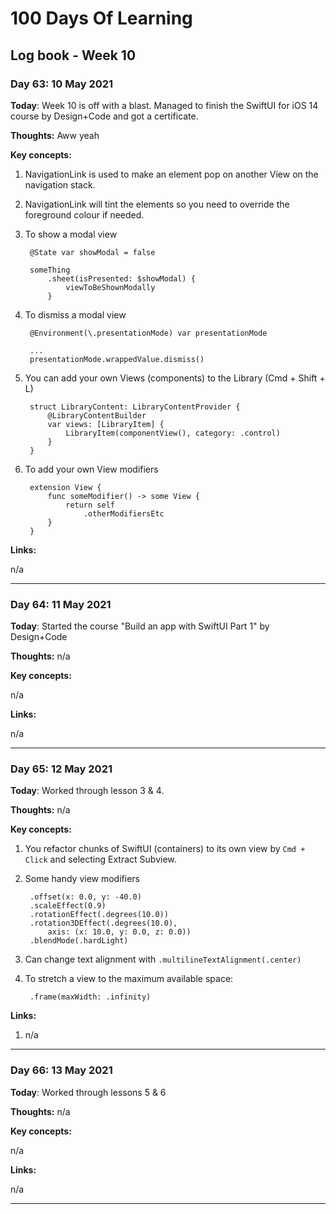 # 100 Days Of Learning

## Log book - Week 10

### Day 63: 10 May 2021

**Today**: Week 10 is off with a blast. Managed to finish the SwiftUI for iOS 14 course by Design+Code and got a certificate.

**Thoughts:** Aww yeah

**Key concepts:**

1. NavigationLink is used to make an element pop on another View on the navigation stack.
2. NavigationLink will tint the elements so you need to override the foreground colour if needed.
3. To show a modal view

		@State var showModal = false

		someThing
			.sheet(isPresented: $showModal) {
		    	viewToBeShownModally
			}

4. To dismiss a modal view

		@Environment(\.presentationMode) var presentationMode
		
		...
		presentationMode.wrappedValue.dismiss()
		
5. You can add your own Views (components) to the Library (Cmd + Shift + L)

		struct LibraryContent: LibraryContentProvider {
		    @LibraryContentBuilder
		    var views: [LibraryItem] {
		        LibraryItem(componentView(), category: .control)
		    }
		}

6. To add your own View modifiers

		extension View {
			func someModifier() -> some View {
				return self
					.otherModifiersEtc
			}
		}

**Links:**

n/a

---

### Day 64: 11 May 2021

**Today**: Started the course "Build an app with SwiftUI Part 1" by Design+Code

**Thoughts:** n/a

**Key concepts:**

n/a

**Links:**

n/a

---

### Day 65: 12 May 2021

**Today**: Worked through lesson 3 & 4.

**Thoughts:** n/a

**Key concepts:**

1. You refactor chunks of SwiftUI (containers) to its own view by `Cmd + Click` and selecting Extract Subview.
2. Some handy view modifiers
	
	    .offset(x: 0.0, y: -40.0)
	    .scaleEffect(0.9)
	    .rotationEffect(.degrees(10.0))
	    .rotation3DEffect(.degrees(10.0),
	        axis: (x: 10.0, y: 0.0, z: 0.0))
	    .blendMode(.hardLight)

3. Can change text alignment with `.multilineTextAlignment(.center)`
4. To stretch a view to the maximum available space:

		.frame(maxWidth: .infinity)

**Links:**

1. n/a

---

### Day 66: 13 May 2021

**Today**: Worked through lessons 5 & 6

**Thoughts:** n/a

**Key concepts:**

n/a

**Links:**

n/a

---
